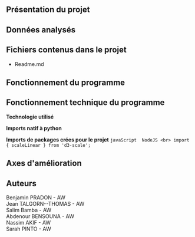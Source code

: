 ## Présentation du projet

## Données analysés

## Fichiers contenus dans le projet
<ul>
    <li>Readme.md</li>
</ul>

## Fonctionnement du programme

## Fonctionnement technique du programme
**Technologie utilisé**

**Imports natif à python**

**Imports de packages crées pour le projet**
	```javaScript 
    NodeJS <br>
    import { scaleLinear } from 'd3-scale'; 
    ```
## Axes d'amélioration

## Auteurs
Benjamin PRADON - AW <br/>
Jean TALGORN--THOMAS - AW <br/>
Salim Bamba - AW <br/>
Abdenour BENSOUNA - AW <br/>
Nassim AKIF - AW  <br/>
Sarah PINTO - AW

